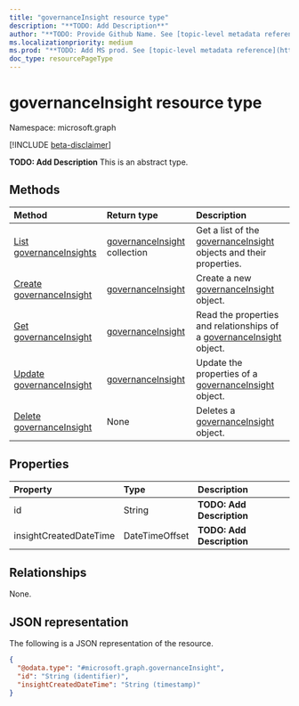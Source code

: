 ```yaml
---
title: "governanceInsight resource type"
description: "**TODO: Add Description**"
author: "**TODO: Provide Github Name. See [topic-level metadata reference](https://msgo.azurewebsites.net/add/document/guidelines/metadata.html#topic-level-metadata)**"
ms.localizationpriority: medium
ms.prod: "**TODO: Add MS prod. See [topic-level metadata reference](https://msgo.azurewebsites.net/add/document/guidelines/metadata.html#topic-level-metadata)**"
doc_type: resourcePageType
---
```


# governanceInsight resource type

Namespace: microsoft.graph

[!INCLUDE [beta-disclaimer](../../includes/beta-disclaimer.md)]

**TODO: Add Description**
This is an abstract type.

## Methods
|Method|Return type|Description|
|:---|:---|:---|
|[List governanceInsights](../api/governanceinsight-list.md)|[governanceInsight](../resources/governanceinsight.md) collection|Get a list of the [governanceInsight](../resources/governanceinsight.md) objects and their properties.|
|[Create governanceInsight](../api/accessreviewinstancedecisionitem-post-insights.md)|[governanceInsight](../resources/governanceinsight.md)|Create a new [governanceInsight](../resources/governanceinsight.md) object.|
|[Get governanceInsight](../api/governanceinsight-get.md)|[governanceInsight](../resources/governanceinsight.md)|Read the properties and relationships of a [governanceInsight](../resources/governanceinsight.md) object.|
|[Update governanceInsight](../api/governanceinsight-update.md)|[governanceInsight](../resources/governanceinsight.md)|Update the properties of a [governanceInsight](../resources/governanceinsight.md) object.|
|[Delete governanceInsight](../api/governanceinsight-delete.md)|None|Deletes a [governanceInsight](../resources/governanceinsight.md) object.|

## Properties
|Property|Type|Description|
|:---|:---|:---|
|id|String|**TODO: Add Description**|
|insightCreatedDateTime|DateTimeOffset|**TODO: Add Description**|

## Relationships
None.

## JSON representation
The following is a JSON representation of the resource.
<!-- {
  "blockType": "resource",
  "keyProperty": "id",
  "@odata.type": "microsoft.graph.governanceInsight",
  "openType": false
}
-->
``` json
{
  "@odata.type": "#microsoft.graph.governanceInsight",
  "id": "String (identifier)",
  "insightCreatedDateTime": "String (timestamp)"
}
```

